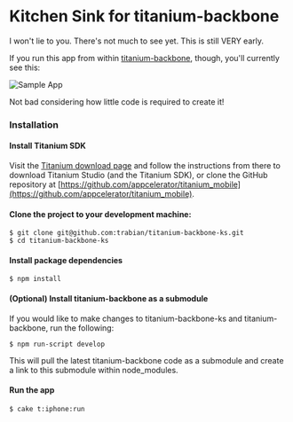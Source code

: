 # Kitchen Sink for titanium-backbone

I won't lie to you. There's not much to see yet. This is still VERY
early.

If you run this app from within [titanium-backbone](https://github.com/trabian/titanium-backbone), though, you'll currently see this:

![Sample App](https://raw.github.com/wiki/trabian/titanium-backbone-ks/github_app_screenshot.jpg)

Not bad considering how little code is required to create it!

### Installation

#### Install Titanium SDK

Visit the [Titanium download page](http://www.appcelerator.com/products/download/) and follow the instructions from there to download Titanium Studio (and the Titanium SDK), or clone the GitHub repository at [https://github.com/appcelerator/titanium_mobile](https://github.com/appcelerator/titanium_mobile).

#### Clone the project to your development machine:

```console
$ git clone git@github.com:trabian/titanium-backbone-ks.git
$ cd titanium-backbone-ks
```

#### Install package dependencies

```console
$ npm install
```

#### (Optional) Install titanium-backbone as a submodule

If you would like to make changes to titanium-backbone-ks and titanium-backbone, run the following:

```console
$ npm run-script develop
```

This will pull the latest titanium-backbone code as a submodule and create a link to this submodule within node_modules.

#### Run the app

```console
$ cake t:iphone:run
```
